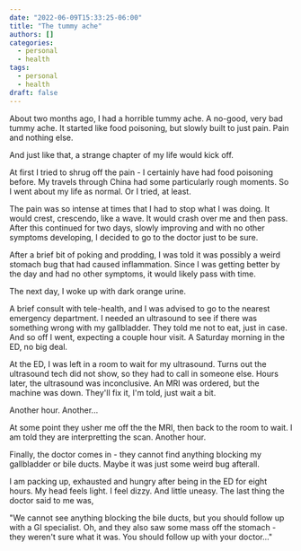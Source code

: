 ```yaml
---
date: "2022-06-09T15:33:25-06:00"
title: "The tummy ache"
authors: []
categories:
  - personal
  - health
tags:
  - personal
  - health
draft: false
---
```


About two months ago, I had a horrible tummy ache. A no-good, very bad
tummy ache. It started like food poisoning, but slowly built to just
pain. Pain and nothing else. 

And just like that, a strange chapter of my life would kick off.

At first I tried to shrug off the pain - I certainly have had food
poisoning before. My travels through China had some particularly rough
moments. So I went about my life as normal. Or I tried, at least. 

The pain was so intense at times that I had to stop what I was
doing. It would crest, crescendo, like a wave. It would crash over me
and then pass. After this continued for two days, slowly improving and
with no other symptoms developing, I decided to go to the doctor just
to be sure.

After a brief bit of poking and prodding, I was told it was possibly a
weird stomach bug that had caused inflammation. Since I was getting
better by the day and had no other symptoms, it would likely pass with
time.

The next day, I woke up with dark orange urine.

A brief consult with tele-health, and I was advised to go to the
nearest emergency department. I needed an ultrasound to see if there
was something wrong with my gallbladder. They told me not to eat, just
in case. And so off I went, expecting a couple hour visit. A Saturday
morning in the ED, no big deal.

At the ED, I was left in a room to wait for my ultrasound. Turns out
the ultrasound tech did not show, so they had to call in someone
else. Hours later, the ultrasound was inconclusive. An MRI was
ordered, but the machine was down. They'll fix it, I'm told, just wait
a bit.

Another hour. Another...

At some point they usher me off the the MRI, then back to the room to
wait. I am told they are interpretting the scan. Another hour.

Finally, the doctor comes in - they cannot find anything blocking my
gallbladder or bile ducts. Maybe it was just some weird bug afterall.

I am packing up, exhausted and hungry after being in the ED for eight
hours. My head feels light. I feel dizzy. And little uneasy. The last
thing the doctor said to me was,

"We cannot see anything blocking the bile ducts, but you should follow
up with a GI specialist. Oh, and they also saw some mass off the
stomach - they weren't sure what it was. You should follow up with
your doctor..."


